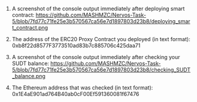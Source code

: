 1. A screenshot of the console output immediately after deploying smart contract: https://github.com/MASHMZC/Nervos-Task-5/blob/7fd77c71fe25e3b570567ca56e7d1897803d23b8/deploying_smart_contract.png

2. The address of the ERC20 Proxy Contract you deployed (in text format): 0xb8f22d8577F3773510ad83b7c885706c425daa71

3. A screenshot of the console output immediately after checking your SUDT balance: https://github.com/MASHMZC/Nervos-Task-5/blob/7fd77c71fe25e3b570567ca56e7d1897803d23b8/checking_SUDT_balance.png

4. The Ethereum address that was checked (in text format): 0x1E4aE901ad764B40ab0cF00Ef591360081f67476
